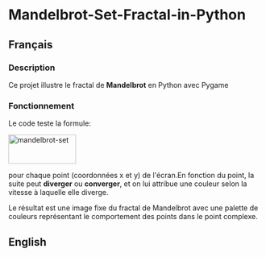 # Mandelbrot-Set-Fractal-in-Python

## Français

### Description
Ce projet illustre le fractal de **Mandelbrot** en Python avec Pygame

### Fonctionnement
Le code teste la formule: 

<img width="134" height="58" alt="mandelbrot-set" src="https://github.com/user-attachments/assets/3637d59a-cdb5-45ac-a6de-01660c45ddf1" />

pour chaque point (coordonnées x et y) de l'écran.En fonction du point, la suite peut **diverger** ou **converger**, et on lui attribue une couleur selon la vitesse à laquelle elle diverge.

Le résultat est une image fixe du fractal de Mandelbrot avec une palette de couleurs représentant le comportement des points dans le point complexe.

## English

